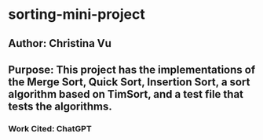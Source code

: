 # sorting-mini-project
## Author: Christina Vu
## Purpose: This project has the implementations of the Merge Sort, Quick Sort, Insertion Sort, a sort algorithm based on TimSort, and a test file that tests the algorithms. 
### Work Cited: ChatGPT
